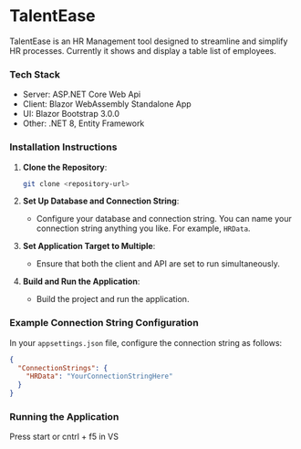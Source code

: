 # TalentEase

TalentEase is an HR Management tool designed to streamline and simplify HR processes. Currently it shows and display a table list of employees. 

### Tech Stack 
- Server: ASP.NET Core Web Api
- Client: Blazor WebAssembly Standalone App
- UI: Blazor Bootstrap 3.0.0
- Other: .NET 8, Entity Framework

### Installation Instructions

1. **Clone the Repository**:
   ```bash
   git clone <repository-url>
   ```

2. **Set Up Database and Connection String**:
   - Configure your database and connection string. You can name your connection string anything you like. For example, `HRData`.

3. **Set Application Target to Multiple**:
   - Ensure that both the client and API are set to run simultaneously.

4. **Build and Run the Application**:
   - Build the project and run the application.

### Example Connection String Configuration

In your `appsettings.json` file, configure the connection string as follows:
```json
{
  "ConnectionStrings": {
    "HRData": "YourConnectionStringHere"
  }
}
```

### Running the Application

Press start or cntrl + f5 in VS

